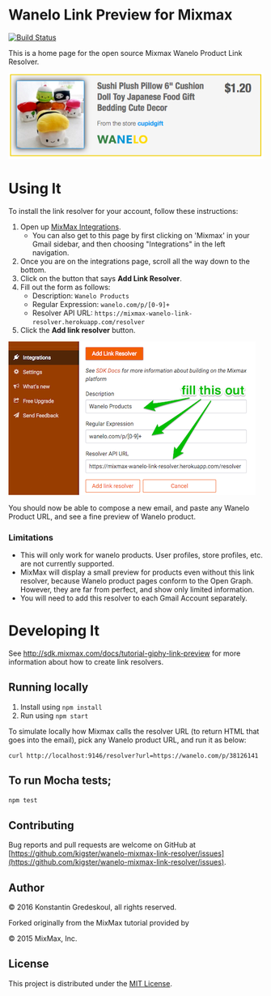 
# Wanelo Link Preview for Mixmax

[![Build Status](https://travis-ci.org/kigster/wanelo-mixmax-link-resolver.svg?branch=master)](https://travis-ci.org/kigster/wanelo-mixmax-link-resolver)

This is a home page for the open source Mixmax Wanelo Product Link Resolver.

![Wanelo Product Links](doc/mixmax-wanelo-preview.png)

# Using It

To install the link resolver for your account, follow these instructions:

 1. Open up [MixMax Integrations](https://app.mixmax.com/dashboard/integrations).
    * You can also get to this page by first clicking on 'Mixmax' in your Gmail sidebar, and then choosing "Integrations" in the left navigation.
 2. Once you are on the integrations page, scroll all the way down to the bottom.
 3. Click on the button that says __Add Link Resolver__.
 4. Fill out the form as follows:
    * Description: `Wanelo Products`
    * Regular Expression: `wanelo.com/p/[0-9]+`
    * Resolver API URL: `https://mixmax-wanelo-link-resolver.herokuapp.com/resolver`
 5. Click the __Add link resolver__ button.

![example](doc/mixmax-wanelo-installation.png)

You should now be able to compose a new email, and paste any Wanelo Product URL, and see a fine preview of Wanelo product.

### Limitations

 * This will only work for wanelo products. User profiles, store profiles, etc. are not currently supported.
 * MixMax will display a small preview for products even without this link resolver, because Wanelo product pages conform to the Open Graph. However, they are far from perfect, and show only limited information.
 * You will need to add this resolver to each Gmail Account separately.

# Developing It

See <http://sdk.mixmax.com/docs/tutorial-giphy-link-preview> for more information about how to create link resolvers.

## Running locally

1. Install using `npm install`
2. Run using `npm start`

To simulate locally how Mixmax calls the resolver URL (to return HTML that goes into the email), pick any Wanelo
product URL, and run it as below:

```
curl http://localhost:9146/resolver?url=https://wanelo.com/p/38126141
```

## To run Mocha tests;

```bash
npm test
```

## Contributing

Bug reports and pull requests are welcome on GitHub at [https://github.com/kigster/wanelo-mixmax-link-resolver/issues](https://github.com/kigster/wanelo-mixmax-link-resolver/issues).

## Author

<p>&copy; 2016 Konstantin Gredeskoul, all rights reserved.</p>

Forked originally from the MixMax tutorial provided by

<p>&copy; 2015 MixMax, Inc. </p>

## License

This project is distributed under the [MIT License](https://raw.githubusercontent.com/kigster/wanelo-mixmax-link-resolver/master/LICENSE).

